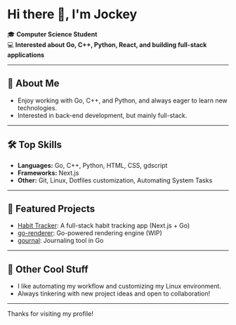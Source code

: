# Hi there 👋, I'm Jockey

🎓 **Computer Science Student**  
💻 **Interested about Go, C++, Python, React, and building full-stack applications**

---

## 🚀 About Me

- Enjoy working with Go, C++, and Python, and always eager to learn new technologies.
- Interested in back-end development, but mainly full-stack.

---

## 🛠️ Top Skills

- **Languages:** Go, C++, Python, HTML, CSS, gdscript
- **Frameworks:** Next.js
- **Other:** Git, Linux, Dotfiles customization, Automating System Tasks

---

## 🌟 Featured Projects

- [Habit Tracker](https://github.com/Jockey12/habit-tracker): A full-stack habit tracking app (Next.js + Go)
- [go-renderer](https://github.com/Jockey12/go-renderer): Go-powered rendering engine (WIP)
- [gournal](https://github.com/Jockey12/gournal): Journaling tool in Go

---

## 📂 Other Cool Stuff

- I like automating my workflow and customizing my Linux environment.
- Always tinkering with new project ideas and open to collaboration!

---

Thanks for visiting my profile!
